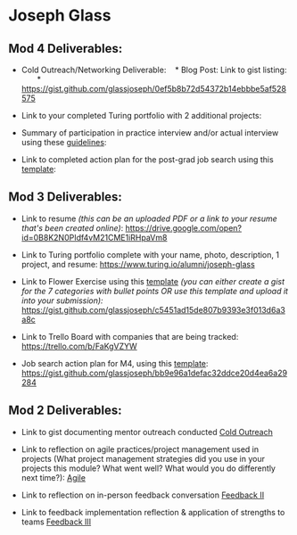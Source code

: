 # Joseph Glass

## Mod 4 Deliverables:
* Cold Outreach/Networking Deliverable:
    * Blog Post: Link to gist listing:
        * https://gist.github.com/glassjoseph/0ef5b8b72d54372b14ebbbe5af528575
       
       
* Link to your completed Turing portfolio with 2 additional projects: 
* Summary of participation in practice interview and/or actual interview using these [guidelines](https://github.com/turingschool/career-development-curriculum/blob/master/module_four/interview_practice_reflection_guidelines.md):
* Link to completed action plan for the post-grad job search using this [template](https://github.com/turingschool/career-development-curriculum/blob/master/module_four/post_grad_plan.md): 

## Mod 3 Deliverables:

* Link to resume *(this can be an uploaded PDF or a link to your resume that's been created online)*: 
https://drive.google.com/open?id=0B8K2N0PIdf4vM21CME1iRHpaVm8

* Link to Turing portfolio complete with your name, photo, description, 1 project, and resume:
https://www.turing.io/alumni/joseph-glass

* Link to Flower Exercise using this [template](https://github.com/turingschool/career-development-curriculum/blob/master/files/Career%20Unit%20-%20The%20Flower%20Diagram.pdf) *(you can either create a gist for the 7 categories with bullet points OR use this template and upload it into your submission):*
https://gist.github.com/glassjoseph/c5451ad15de807b9393e3f013d6a3a8c

* Link to Trello Board with companies that are being tracked:  https://trello.com/b/FaKgVZYW
* Job search action plan for M4, using this [template](https://github.com/turingschool/career-development-curriculum/blob/master/module_three/mod_4_action_plan_template.md):
https://gist.github.com/glassjoseph/bb9e96a1defac32ddce20d4ea6a29284

## Mod 2 Deliverables:
* Link to gist documenting mentor outreach conducted [Cold Outreach](https://gist.github.com/glassjoseph/1e3f519baef4feff31745fe4515132a5)

* Link to reflection on agile practices/project management used in projects (What project management strategies did you use in your projects this module? What went well? What would you do differently next time?): [Agile](https://gist.github.com/glassjoseph/b1fa8db21b4817e797786d6b8d8205c5)


* Link to reflection on in-person feedback conversation [Feedback II](https://gist.github.com/glassjoseph/ac06f995e084031f344440758100c6b9)

* Link to feedback implementation reflection & application of strengths to teams [Feedback III](https://gist.github.com/glassjoseph/9a1aa85c6d53d9687a0aa239daa514b6)
